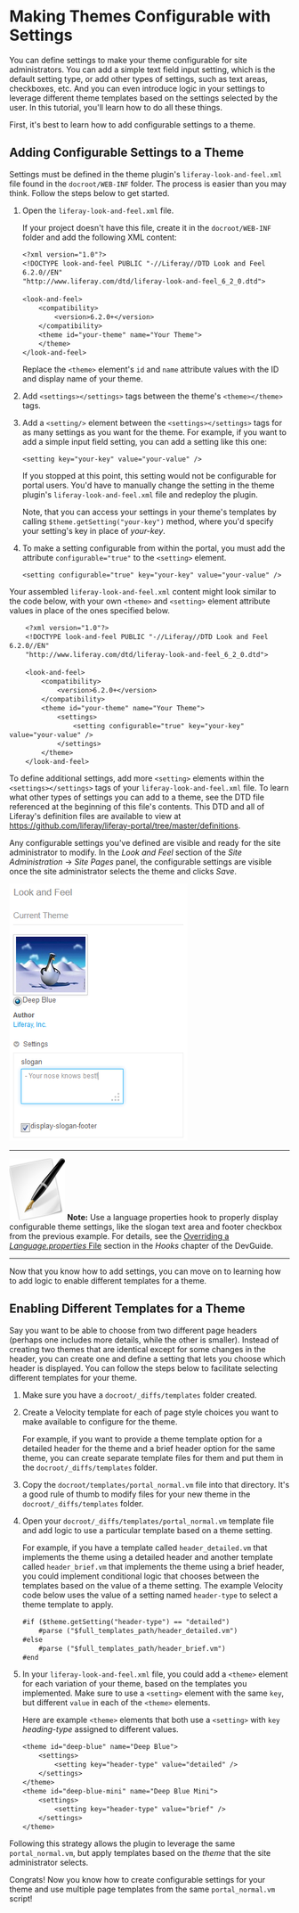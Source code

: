 # Making Themes Configurable with Settings [](id=making-themes-configurable-with-settings)

You can define settings to make your theme configurable for site administrators.
You can add a simple text field input setting, which is the default setting
type, or add other types of settings, such as text areas, checkboxes, etc.
And you can even introduce logic in your settings to leverage different theme
templates based on the settings selected by the user. In this tutorial, you'll
learn how to do all these things. 

First, it's best to learn how to add configurable settings to a theme. 

## Adding Configurable Settings to a Theme

Settings must be defined in the theme plugin's `liferay-look-and-feel.xml` file found in the
`docroot/WEB-INF` folder. The
process is easier than you may think. Follow the steps below to get started.

1.  Open the `liferay-look-and-feel.xml` file.

    If your project doesn't have this file, create it in the `docroot/WEB-INF`
    folder and add the following XML content:

		<?xml version="1.0"?>
		<!DOCTYPE look-and-feel PUBLIC "-//Liferay//DTD Look and Feel 6.2.0//EN"
		"http://www.liferay.com/dtd/liferay-look-and-feel_6_2_0.dtd">

		<look-and-feel>
			<compatibility>
				<version>6.2.0+</version>
			</compatibility>
			<theme id="your-theme" name="Your Theme">
			</theme>
		</look-and-feel>

    Replace the `<theme>` element's `id` and `name` attribute values with the ID
    and display name of your theme. 

2.  Add `<settings></settings>` tags between the theme's `<theme></theme>` tags.

3.  Add a `<setting/>` element between the `<settings></settings>` tags for as
many settings as you want for the theme. For example, if you want to add a
simple input field setting, you can add a setting like this one: 

		<setting key="your-key" value="your-value" />

    If you stopped at this point, this setting would not be configurable for
    portal users. You'd have to manually change the setting in the theme
    plugin's `liferay-look-and-feel.xml` file and redeploy the plugin. 

    Note, that you can access your settings in your theme's templates by calling
    `$theme.getSetting("your-key")` method, where you'd specify your setting's
    key in place of *your-key*. 

4.  To make a setting configurable from within the portal, you must add the
attribute `configurable="true"` to the `<setting>` element. 

		<setting configurable="true" key="your-key" value="your-value" />

Your assembled `liferay-look-and-feel.xml` content might look similar to the
code below, with your own `<theme>` and `<setting>` element attribute values in
place of the ones specified below. 

        <?xml version="1.0"?>
        <!DOCTYPE look-and-feel PUBLIC "-//Liferay//DTD Look and Feel 6.2.0//EN"
        "http://www.liferay.com/dtd/liferay-look-and-feel_6_2_0.dtd">

        <look-and-feel>
            <compatibility>
                <version>6.2.0+</version>
            </compatibility>
            <theme id="your-theme" name="Your Theme">
                <settings>
                    <setting configurable="true" key="your-key" value="your-value" />
                </settings>
            </theme>
        </look-and-feel>

To define additional settings, add more `<setting>` elements within the
`<settings></settings>` tags of your `liferay-look-and-feel.xml` file. To learn
what other types of settings you can add to a theme, see the DTD file referenced
at the beginning of this file's contents. This DTD and all of Liferay's
definition files are available to view at 
<https://github.com/liferay/liferay-portal/tree/master/definitions>. 

Any configurable settings you've defined are visible and ready for the site
administrator to modify. In the *Look and Feel* section of the *Site
Administration* &rarr; *Site Pages* panel, the configurable settings are visible
once the site administrator selects the theme and clicks *Save*.

![Figure 1: Here are examples of configurable settings for the site admin to enter a slogan and display the theme's footer. Themes and their settings are available in the *Look and Feel* of a site's page settings.](../../images/themes-custom-configurable-setting.png)

---

![note](../../images/tip-pen-paper.png) **Note:** Use a language properties
hook to properly display configurable theme settings, like the slogan text area
and footer checkbox from the previous example. For details, see the 
 [Overriding a *Language.properties* File](https://www.liferay.com/documentation/liferay-portal/6.2/development/-/ai/override-a-language-properties-hook-liferay-portal-6-2-dev-guide-en)
section in the *Hooks* chapter of the DevGuide.

---

Now that you know how to add settings, you can move on to learning how to add
logic to enable different templates for a theme. 

## Enabling Different Templates for a Theme

Say you want to be able to choose from two different page headers (perhaps
one includes more details, while the other is smaller). Instead of creating two
themes that are identical except for some changes in the header, you can create
one and define a setting that lets you choose which header is displayed. 
You can follow the steps below to facilitate selecting different templates for
your theme. 

1.  Make sure you have a `docroot/_diffs/templates` folder created.

2.  Create a Velocity template for each of page style choices you want to make
available to configure for the theme. 

    For example, if you want to provide a theme template option for a detailed
    header for the theme and a brief header option for the same theme, you can
    create separate template files for them and put them in the
    `docroot/_diffs/templates` folder. 

3.  Copy the `docroot/templates/portal_normal.vm` file into that directory. It's
a good rule of thumb to modify files for your new theme in the
`docroot/_diffs/templates` folder. 

4.  Open your `docroot/_diffs/templates/portal_normal.vm` template file and add
logic to use a particular template based on a theme setting.

    For example, if you have a template called `header_detailed.vm` that
    implements the theme using a detailed header and another template called
    `header_brief.vm` that implements the theme using a brief header, you could
    implement conditional logic that chooses between the templates based on the
    value of a theme setting. The example Velocity code below uses the value of
    a setting named `header-type` to select a theme template to apply. 

        #if ($theme.getSetting("header-type") == "detailed")
            #parse ("$full_templates_path/header_detailed.vm")
        #else
            #parse ("$full_templates_path/header_brief.vm")
        #end

5.  In your `liferay-look-and-feel.xml` file, you could add a `<theme>` element
for each variation of your theme, based on the templates you implemented. Make
sure to use a `<setting>` element with the same `key`, but different `value` in
each of the `<theme>` elements. 

    Here are example `<theme>` elements that both use a `<setting>` with `key`
    *heading-type* assigned to different values. 

        <theme id="deep-blue" name="Deep Blue">
            <settings>
                <setting key="header-type" value="detailed" />
            </settings>
        </theme>
        <theme id="deep-blue-mini" name="Deep Blue Mini">
            <settings>
                <setting key="header-type" value="brief" />
            </settings>
        </theme>

Following this strategy allows the plugin to leverage the same
`portal_normal.vm`, but apply templates based on the *theme* that the site
administrator selects. 

Congrats! Now you know how to create configurable settings for your theme and
use multiple page templates from the same `portal_normal.vm` script! 

